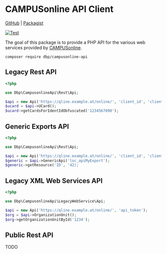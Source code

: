 # CAMPUSonline API Client

[GitHub](https://github.com/digital-blueprint/campusonline-api) |
[Packagist](https://packagist.org/packages/dbp/campusonline-api)

[![Test](https://github.com/digital-blueprint/campusonline-api/actions/workflows/test.yml/badge.svg)](https://github.com/digital-blueprint/campusonline-api/actions/workflows/test.yml)

The goal of this package is to provide a PHP API for the various web services
provided by [CAMPUSonline](https://www.campusonline.tugraz.at).

```
composer require dbp/campusonline-api
```

## Legacy Rest API

```php
<?php

use Dbp\CampusonlineApi\Rest\Api;

$api = new Api('https://qline.example.at/online/', 'client_id', 'client_secret');
$ucard = $api->UCard();
$ucard->getCardsForIdentIdObfuscated('1234567890');
```

## Generic Exports API

```php
<?php

use Dbp\CampusonlineApi\Rest\Api;

$api = new Api('https://qline.example.at/online/', 'client_id', 'client_secret');
$generic = $api->GenericApi('loc_apiMyExport');
$generic->getResource('ID', '42);
```

## Legacy XML Web Services API

```php
<?php

use Dbp\CampusonlineApi\LegacyWebService\Api;

$api = new Api('https://qline.example.at/online/', 'api_token');
$org = $api->OrganizationUnit();
$org->getOrganizationUnitById('1234');
```

## Public Rest API

TODO

